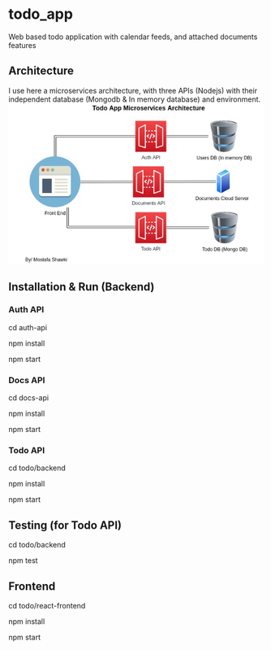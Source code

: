 # todo_app

Web based todo application with calendar feeds, and attached documents features

## Architecture

I use here a microservices architecture, with three APIs (Nodejs) with their independent database (Mongodb & In memory database) and environment.
![Architecture](/arch.jpg "App Architecture")

## Installation & Run (Backend)

### Auth API

cd auth-api

npm install

npm start

### Docs API

cd docs-api

npm install

npm start

### Todo API

cd todo/backend

npm install

npm start

## Testing (for Todo API)

cd todo/backend

npm test

## Frontend

cd todo/react-frontend

npm install

npm start
